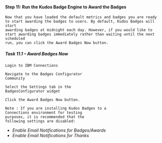 

#### Step 11: Run the Kudos Badge Engine to Award the Badges

```
Now that you have loaded the default metrics and badges you are ready to start awarding the badges to users. By default, Kudos Badges will start
awarding badges at midnight each day. However, if you would like to start awarding badges immediately rather than waiting until the next scheduled
run, you can click the Award Badges Now button.
```
##### Task 11.1 – Award Badges Now

```
Login to IBM Connections
```
```
Navigate to the Badges Configurator
Community
```
```
Select the Settings tab in the
BadgesConfigurator widget
```
```
Click the Award Badges Now button.
```
```
Note : If you are installing Kudos Badges to a
Connections environment for testing
purposes, it is recommended that the
following settings are disabled:
```
- _Enable Email Notifications for_
    _Badges/Awards_
- _Enable Email Notifications for Thanks_
